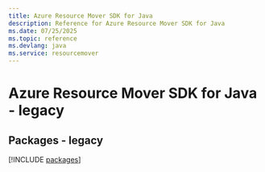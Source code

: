 ```yaml
---
title: Azure Resource Mover SDK for Java
description: Reference for Azure Resource Mover SDK for Java
ms.date: 07/25/2025
ms.topic: reference
ms.devlang: java
ms.service: resourcemover
---
```

# Azure Resource Mover SDK for Java - legacy
## Packages - legacy
[!INCLUDE [packages](resource-mover-index.md)]